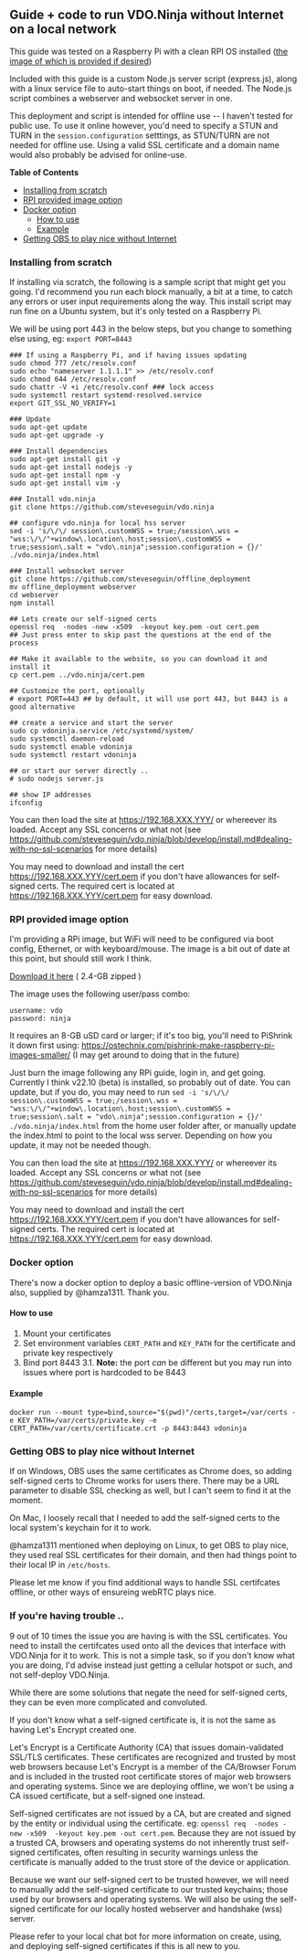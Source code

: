 ## Guide + code to run VDO.Ninja without Internet on a local network

This guide was tested on a Raspberry Pi with a clean RPI OS installed ([the image of which is provided if desired](https://github.com/steveseguin/offline_deployment#rpi-provided-image-option))

Included with this guide is a custom Node.js server script (express.js), along with a linux service file to auto-start things on boot, if needed. The Node.js script combines a webserver and websocket server in one.

This deployment and script is intended for offline use -- I haven't tested for public use. To use it online however, you'd need to specify a STUN and TURN in the `session.configuration` setttings, as STUN/TURN are not needed for offline use. Using a valid SSL certificate and a domain name would also probably be advised for online-use.

<!-- START doctoc generated TOC please keep comment here to allow auto update -->
<!-- DON'T EDIT THIS SECTION, INSTEAD RE-RUN doctoc TO UPDATE -->
**Table of Contents**

- [Installing from scratch](#installing-from-scratch)
- [RPI provided image option](#rpi-provided-image-option)
- [Docker option](#docker-option)
  - [How to use](#how-to-use)
  - [Example](#example)
- [Getting OBS to play nice without Internet](#getting-obs-to-play-nice-without-internet)

<!-- END doctoc generated TOC please keep comment here to allow auto update -->


### Installing from scratch 

If installing via scratch, the following is a sample script that might get you going. I'd recommend you run each block manually, a bit at a time, to catch any errors or user input requirements along the way. This install script may run fine on a Ubuntu system, but it's only tested on a Raspberry Pi.

We will be using port 443 in the below steps, but you change to something else using, eg: `export PORT=8443`

```
### If using a Raspberry Pi, and if having issues updating
sudo chmod 777 /etc/resolv.conf
sudo echo "nameserver 1.1.1.1" >> /etc/resolv.conf
sudo chmod 644 /etc/resolv.conf
sudo chattr -V +i /etc/resolv.conf ### lock access
sudo systemctl restart systemd-resolved.service
export GIT_SSL_NO_VERIFY=1

### Update
sudo apt-get update
sudo apt-get upgrade -y

### Install dependencies
sudo apt-get install git -y
sudo apt-get install nodejs -y
sudo apt-get install npm -y
sudo apt-get install vim -y

### Install vdo.ninja 
git clone https://github.com/steveseguin/vdo.ninja

## configure vdo.ninja for local hss server
sed -i 's/\/\/ session\.customWSS = true;/session\.wss = "wss:\/\/"+window\.location\.host;session\.customWSS = true;session\.salt = "vdo\.ninja";session.configuration = {}/' ./vdo.ninja/index.html

### Install websocket server
git clone https://github.com/steveseguin/offline_deployment
mv offline_deployment webserver
cd webserver
npm install

## Lets create our self-signed certs
openssl req  -nodes -new -x509  -keyout key.pem -out cert.pem
## Just press enter to skip past the questions at the end of the process

## Make it available to the website, so you can download it and install it
cp cert.pem ../vdo.ninja/cert.pem

## Customize the port, optionally
# export PORT=443 ## by default, it will use port 443, but 8443 is a good alternative

## create a service and start the server
sudo cp vdoninja.service /etc/systemd/system/
sudo systemctl daemon-reload
sudo systemctl enable vdoninja
sudo systemctl restart vdoninja

## or start our server directly ..
# sudo nodejs server.js

## show IP addresses
ifconfig 

```

You can then load the site at https://192.168.XXX.YYY/ or whereever its loaded.  Accept any SSL concerns or what not (see https://github.com/steveseguin/vdo.ninja/blob/develop/install.md#dealing-with-no-ssl-scenarios for more details)

You may need to download and install the cert https://192.168.XXX.YYY/cert.pem if you don't have allowances for self-signed certs. The required cert is located at https://192.168.XXX.YYY/cert.pem for easy download.

### RPI provided image option

I'm providing a RPi image, but WiFi will need to be configured via boot config, Ethernet, or with keyboard/mouse. The image is a bit out of date at this point, but should still work I think. 

[Download it here](https://drive.google.com/file/d/10WtVXUh7yHxWmdSaR95-E_M3pnUNUtvr/view?usp=sharing) ( 2.4-GB zipped )

The image uses the following user/pass combo:
```
username: vdo 
password: ninja
```

It requires an 8-GB uSD card or larger; if it's too big, you'll need to PiShrink it down first using: https://ostechnix.com/pishrink-make-raspberry-pi-images-smaller/
(I may get around to doing that in the future)

Just burn the image following any RPi guide, login in, and get going.  Currently I think v22.10 (beta) is installed, so probably out of date. You can update, but if you do, you may need to run `sed -i 's/\/\/ session\.customWSS = true;/session\.wss = "wss:\/\/"+window\.location\.host;session\.customWSS = true;session\.salt = "vdo\.ninja";session.configuration = {}/' ./vdo.ninja/index.html` from the home user folder after, or manually update the index.html to point to the local wss server. Depending on how you update, it may not be needed though.

You can then load the site at https://192.168.XXX.YYY/ or whereever its loaded.  Accept any SSL concerns or what not (see https://github.com/steveseguin/vdo.ninja/blob/develop/install.md#dealing-with-no-ssl-scenarios for more details)

You may need to download and install the cert https://192.168.XXX.YYY/cert.pem if you don't have allowances for self-signed certs. The required cert is located at https://192.168.XXX.YYY/cert.pem for easy download.

### Docker option

There's now a docker option to deploy a basic offline-version of VDO.Ninja also, supplied by @hamza1311. Thank you.

#### How to use

1. Mount your certificates
2. Set environment variables `CERT_PATH` and `KEY_PATH` for the certificate and private key respectively
3. Bind port 8443
    3.1. **Note:** the port _can_ be different but you may run into issues where port is hardcoded to be 8443

#### Example

```
docker run --mount type=bind,source="$(pwd)"/certs,target=/var/certs -e KEY_PATH=/var/certs/private.key -e CERT_PATH=/var/certs/certificate.crt -p 8443:8443 vdoninja
```

### Getting OBS to play nice without Internet

If on Windows, OBS uses the same certificates as Chrome does, so adding self-signed certs to Chrome works for users there. There may be a URL parameter to disable SSL checking as well, but I can't seem to find it at the moment.

On Mac, I loosely recall that I needed to add the self-signed certs to the local system's keychain for it to work. 

@hamza1311 mentioned when deploying on Linux, to get OBS to play nice, they used real SSL certificates for their domain, and then had things point to their local IP in `/etc/hosts`.

Please let me know if you find additional ways to handle SSL certifcates offline, or other ways of ensureing webRTC plays nice.

### If you're having trouble ..

9 out of 10 times the issue you are having is with the SSL certificates. You need to install the certifcates used onto all the devices that interface with VDO.Ninja for it to work. This is not a simple task, so if you don't know what you are doing, I'd advise instead just getting a cellular hotspot or such, and not self-deploy VDO.Ninja.

While there are some solutions that negate the need for self-signed certs, they can be even more complicated and convoluted.

If you don't know what a self-signed certificate is, it is not the same as having Let's Encrypt created one.

Let's Encrypt is a Certificate Authority (CA) that issues domain-validated SSL/TLS certificates. These certificates are recognized and trusted by most web browsers because Let's Encrypt is a member of the CA/Browser Forum and is included in the trusted root certificate stores of major web browsers and operating systems. Since we are deploying offline, we won't be using a CA issued certificate, but a self-signed one instead.

Self-signed certificates are not issued by a CA, but are created and signed by the entity or individual using the certificate. eg: `openssl req  -nodes -new -x509  -keyout key.pem -out cert.pem`. Because they are not issued by a trusted CA, browsers and operating systems do not inherently trust self-signed certificates, often resulting in security warnings unless the certificate is manually added to the trust store of the device or application.

Because we want our self-signed cert to be trusted however, we will need to manually add the self-signed certificate to our trusted keychains; those used by our browsers and operating systems.  We will also be using the self-signed certificate for our locally hosted webserver and handshake (wss) server.

Please refer to your local chat bot for more information on create, using, and deploying self-signed certificates if this is all new to you.
